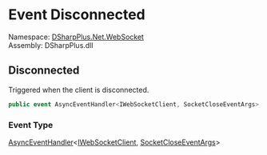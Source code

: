 # Event Disconnected

Namespace: [DSharpPlus.Net.WebSocket](DSharpPlus.Net.WebSocket.md)  
Assembly: DSharpPlus.dll

## <a id="DSharpPlus_Net_WebSocket_WebSocketClient_Disconnected"></a>Disconnected

Triggered when the client is disconnected.

```csharp
public event AsyncEventHandler<IWebSocketClient, SocketCloseEventArgs> Disconnected
```

### Event Type

[AsyncEventHandler](DSharpPlus.AsyncEvents.AsyncEventHandler\-2.md)<[IWebSocketClient](DSharpPlus.Net.WebSocket.IWebSocketClient.md), [SocketCloseEventArgs](DSharpPlus.EventArgs.SocketCloseEventArgs.md)\>

